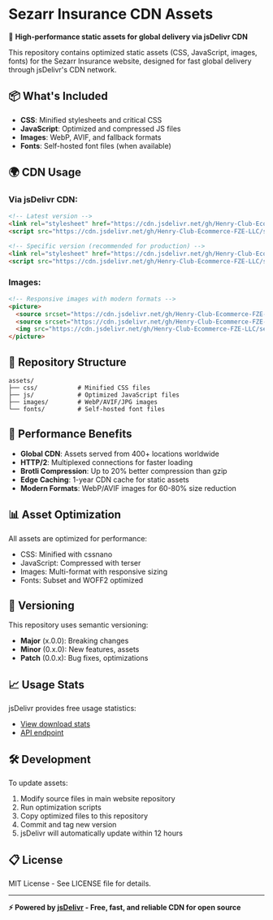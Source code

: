 # Sezarr Insurance CDN Assets

🚀 **High-performance static assets for global delivery via jsDelivr CDN**

This repository contains optimized static assets (CSS, JavaScript, images, fonts) for the Sezarr Insurance website, designed for fast global delivery through jsDelivr's CDN network.

## 📦 What's Included

- **CSS**: Minified stylesheets and critical CSS
- **JavaScript**: Optimized and compressed JS files  
- **Images**: WebP, AVIF, and fallback formats
- **Fonts**: Self-hosted font files (when available)

## 🌍 CDN Usage

### Via jsDelivr CDN:
```html
<!-- Latest version -->
<link rel="stylesheet" href="https://cdn.jsdelivr.net/gh/Henry-Club-Ecommerce-FZE-LLC/sezarr.com@latest/cdn-assets/css/main.css">
<script src="https://cdn.jsdelivr.net/gh/Henry-Club-Ecommerce-FZE-LLC/sezarr.com@latest/cdn-assets/js/main.js"></script>

<!-- Specific version (recommended for production) -->
<link rel="stylesheet" href="https://cdn.jsdelivr.net/gh/Henry-Club-Ecommerce-FZE-LLC/sezarr.com@1.0.0/cdn-assets/css/main.css">
<script src="https://cdn.jsdelivr.net/gh/Henry-Club-Ecommerce-FZE-LLC/sezarr.com@1.0.0/cdn-assets/js/main.js"></script>
```

### Images:
```html
<!-- Responsive images with modern formats -->
<picture>
  <source srcset="https://cdn.jsdelivr.net/gh/Henry-Club-Ecommerce-FZE-LLC/sezarr.com@latest/cdn-assets/images/hero.avif" type="image/avif">
  <source srcset="https://cdn.jsdelivr.net/gh/Henry-Club-Ecommerce-FZE-LLC/sezarr.com@latest/cdn-assets/images/hero.webp" type="image/webp">
  <img src="https://cdn.jsdelivr.net/gh/Henry-Club-Ecommerce-FZE-LLC/sezarr.com@latest/cdn-assets/images/hero.jpg" alt="Hero image">
</picture>
```

## 📁 Repository Structure

```
assets/
├── css/           # Minified CSS files
├── js/            # Optimized JavaScript files
├── images/        # WebP/AVIF/JPG images
└── fonts/         # Self-hosted font files
```

## 🚀 Performance Benefits

- **Global CDN**: Assets served from 400+ locations worldwide
- **HTTP/2**: Multiplexed connections for faster loading
- **Brotli Compression**: Up to 20% better compression than gzip
- **Edge Caching**: 1-year CDN cache for static assets
- **Modern Formats**: WebP/AVIF images for 60-80% size reduction

## 📊 Asset Optimization

All assets are optimized for performance:
- CSS: Minified with cssnano
- JavaScript: Compressed with terser
- Images: Multi-format with responsive sizing
- Fonts: Subset and WOFF2 optimized

## 🔄 Versioning

This repository uses semantic versioning:
- **Major** (x.0.0): Breaking changes
- **Minor** (0.x.0): New features, assets
- **Patch** (0.0.x): Bug fixes, optimizations

## 📈 Usage Stats

jsDelivr provides free usage statistics:
- [View download stats](https://www.jsdelivr.com/package/gh/Henry-Club-Ecommerce-FZE-LLC/sezarr.com)
- [API endpoint](https://api.jsdelivr.com/v1/package/gh/Henry-Club-Ecommerce-FZE-LLC/sezarr.com/stats)

## 🛠 Development

To update assets:
1. Modify source files in main website repository
2. Run optimization scripts
3. Copy optimized files to this repository
4. Commit and tag new version
5. jsDelivr will automatically update within 12 hours

## 📋 License

MIT License - See LICENSE file for details.

---

**⚡ Powered by [jsDelivr](https://www.jsdelivr.com/) - Free, fast, and reliable CDN for open source**